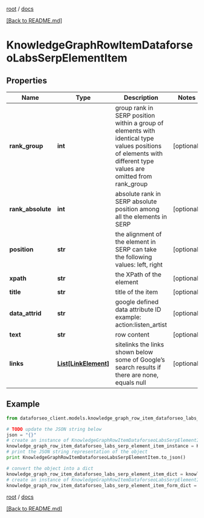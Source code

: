 [root](./../ "root") / [docs](./ "docs")

[[Back to README.md]](./../README.md "[Back to README.md]")

# KnowledgeGraphRowItemDataforseoLabsSerpElementItem

## Properties

Name | Type | Description | Notes
------------ | ------------- | ------------- | -------------
**rank_group** | **int** | group rank in SERP position within a group of elements with identical type values positions of elements with different type values are omitted from rank_group | [optional]
**rank_absolute** | **int** | absolute rank in SERP absolute position among all the elements in SERP | [optional]
**position** | **str** | the alignment of the element in SERP can take the following values: left, right | [optional]
**xpath** | **str** | the XPath of the element | [optional]
**title** | **str** | title of the item | [optional]
**data_attrid** | **str** | google defined data attribute ID example: action:listen_artist | [optional]
**text** | **str** | row content | [optional]
**links** | [**List[LinkElement]**](LinkElement.md) | sitelinks the links shown below some of Google’s search results if there are none, equals null | [optional]

## Example

```python
from dataforseo_client.models.knowledge_graph_row_item_dataforseo_labs_serp_element_item import KnowledgeGraphRowItemDataforseoLabsSerpElementItem

# TODO update the JSON string below
json = "{}"
# create an instance of KnowledgeGraphRowItemDataforseoLabsSerpElementItem from a JSON string
knowledge_graph_row_item_dataforseo_labs_serp_element_item_instance = KnowledgeGraphRowItemDataforseoLabsSerpElementItem.from_json(json)
# print the JSON string representation of the object
print KnowledgeGraphRowItemDataforseoLabsSerpElementItem.to_json()

# convert the object into a dict
knowledge_graph_row_item_dataforseo_labs_serp_element_item_dict = knowledge_graph_row_item_dataforseo_labs_serp_element_item_instance.to_dict()
# create an instance of KnowledgeGraphRowItemDataforseoLabsSerpElementItem from a dict
knowledge_graph_row_item_dataforseo_labs_serp_element_item_form_dict = knowledge_graph_row_item_dataforseo_labs_serp_element_item.from_dict(knowledge_graph_row_item_dataforseo_labs_serp_element_item_dict)
```

  

[root](./../ "root") / [docs](./ "docs")

[[Back to README.md]](./../README.md "[Back to README.md]")
